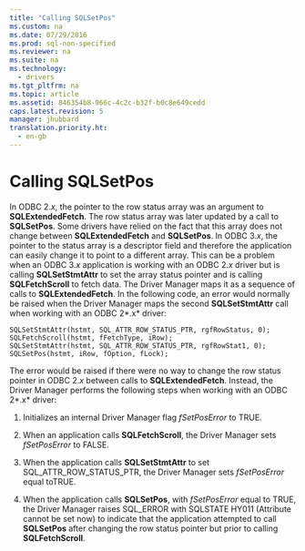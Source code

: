 ```yaml
---
title: "Calling SQLSetPos"
ms.custom: na
ms.date: 07/29/2016
ms.prod: sql-non-specified
ms.reviewer: na
ms.suite: na
ms.technology: 
  - drivers
ms.tgt_pltfrm: na
ms.topic: article
ms.assetid: 846354b8-966c-4c2c-b32f-b0c8e649cedd
caps.latest.revision: 5
manager: jhubbard
translation.priority.ht: 
  - en-gb
---
```

# Calling SQLSetPos
In ODBC 2.*x*, the pointer to the row status array was an argument to **SQLExtendedFetch**. The row status array was later updated by a call to **SQLSetPos**. Some drivers have relied on the fact that this array does not change between **SQLExtendedFetch** and **SQLSetPos**. In ODBC 3.*x*, the pointer to the status array is a descriptor field and therefore the application can easily change it to point to a different array. This can be a problem when an ODBC 3.*x* application is working with an ODBC 2.*x* driver but is calling **SQLSetStmtAttr** to set the array status pointer and is calling **SQLFetchScroll** to fetch data. The Driver Manager maps it as a sequence of calls to **SQLExtendedFetch**. In the following code, an error would normally be raised when the Driver Manager maps the second **SQLSetStmtAttr** call when working with an ODBC 2*.x* driver:  
  
```  
SQLSetStmtAttr(hstmt, SQL_ATTR_ROW_STATUS_PTR, rgfRowStatus, 0);  
SQLFetchScroll(hstmt, fFetchType, iRow);  
SQLSetStmtAttr(hstmt, SQL_ATTR_ROW_STATUS_PTR, rgfRowStat1, 0);  
SQLSetPos(hstmt, iRow, fOption, fLock);  
```  
  
 The error would be raised if there were no way to change the row status pointer in ODBC 2.*x* between calls to **SQLExtendedFetch**. Instead, the Driver Manager performs the following steps when working with an ODBC 2*.x* driver:  
  
1.  Initializes an internal Driver Manager flag *fSetPosError* to TRUE.  
  
2.  When an application calls **SQLFetchScroll**, the Driver Manager sets *fSetPosError* to FALSE.  
  
3.  When the application calls **SQLSetStmtAttr** to set SQL_ATTR_ROW_STATUS_PTR, the Driver Manager sets *fSetPosError* equal toTRUE.  
  
4.  When the application calls **SQLSetPos**, with *fSetPosError* equal to TRUE, the Driver Manager raises SQL_ERROR with SQLSTATE HY011 (Attribute cannot be set now) to indicate that the application attempted to call **SQLSetPos** after changing the row status pointer but prior to calling **SQLFetchScroll**.